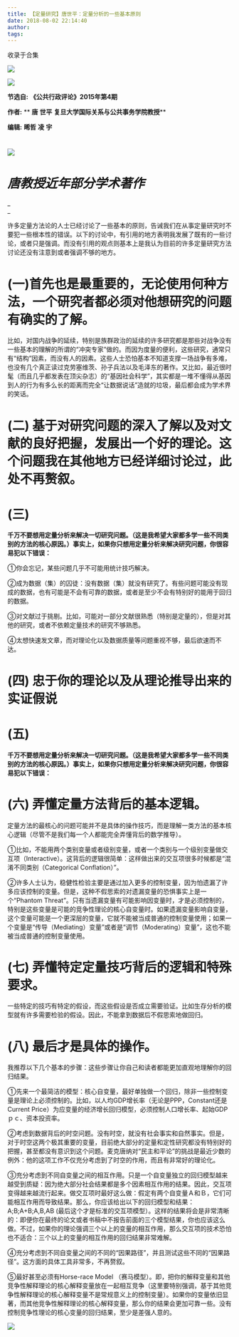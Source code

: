```yaml
---
title: 【定量研究】唐世平：定量分析的一些基本原则
date: 2018-08-02 22:14:40
author: 
tags: 
---
```



收录于合集

<img src='/images/3655/2.gif' width='auto' />

![](/images/3655/3.jpeg)

**节选自:** **《公共行政评论》2015年第4期**

 **作者:** ** **唐** **世平** **复旦大学国际关系与公共事务学院教授****

 **编辑:** **晞哲** **凌** **宇**

#  

# ![](/images/3655/4.gif)

#  _唐教授近年部分学术著作_

 _  
_

许多定量方法论的人士已经讨论了一些基本的原则，告诫我们在从事定量研究时不要犯一些根本性的错误。以下的讨论中，有引用的地方表明我发展了既有的一些讨论，或者只是强调。而没有引用的观点则基本上是我认为目前的许多定量研究方法讨论还没有注意到或者强调不够的地方。

  

#  **(一)首先也是最重要的，无论使用何种方法，一个研究者都必须对他想研究的问题有确实的了解。**

比如，对国内战争的延续，特别是族群政治的延续的许多研究都是那些对战争没有一些基本的理解的所谓的“冲突专家”做的。而因为度量的便利，这些研究，通常只有“结构”因素，而没有人的因素。这些人士恐怕基本不知道支撑一场战争有多难，也没有几个真正读过克劳塞维茨、孙子兵法以及毛泽东的著作。又比如，最近很时髦（而且几乎都发表在顶尖杂志）的“基因社会科学”，其实都是一堆不懂得从基因到人的行为有多么长的距离而完全“让数据说话”造就的垃圾，最后都会成为学术界的笑话。

  

#  **(二)** **基于对研究问题的深入了解以及对文献的良好把握，发展出一个好的理论。这个问题我在其他地方已经详细讨论过，此处不再赘叙。**

  

#  **(三)**
**千万不要想用定量分析来解决一切研究问题。（这是我希望大家都多学一些不同类别的方法的核心原因。）事实上，如果你只想用定量分析来解决研究问题，你很容易犯以下错误：**

①你会忘记，某些问题几乎不可能用统计技巧解决。

②成为数据（集）的囚徒：没有数据（集）就没有研究了。有些问题可能没有现成的数据，也有可能是不会有可靠的数据，或者是至少不会有特别好的能用于回归的数据。

③对文献过于挑剔。比如，可能对一部分文献很熟悉（特别是定量的），但是对其他的研究，或者不依赖定量技术的研究不够熟悉。

④太想快速发文章，而对理论化以及数据质量等问题重视不够，最后欲速而不达。

  

#  **(四)** **忠于你的理论以及从理论推导出来的实证假说**

  

#  **(五)**
**千万不要想用定量分析来解决一切研究问题。（这是我希望大家都多学一些不同类别的方法的核心原因。）事实上，如果你只想用定量分析来解决研究问题，你很容易犯以下错误：**

  

#  **(六)** **弄懂定量方法背后的基本逻辑。**

定量方法的最核心的问题可能并不是具体的操作技巧，而是理解一类方法的基本核心逻辑（尽管不是我们每一个人都能完全弄懂背后的数学推导）。

  

①比如，不能用两个类别变量或者级别变量，或者一个类别与一个级别变量做交互项（Interactive）。这背后的逻辑很简单：这样做出来的交互项很多时候都是“混淆不同类别（Categorical
Conflation）”。

  

②许多人士认为，稳健性检验主要是通过加入更多的控制变量，因为怕遗漏了许多应该控制的变量。但是，这种不假思索的对遗漏变量的恐惧事实上是一个“Phantom
Threat”。只有当遗漏变量有可能影响因变量时，才是必须控制的，特别是这些变量是可能的竞争性理论的核心自变量时。如果遗漏变量影响自变量，这个变量可能是一个更深层的变量，它就不能被当成普通的控制变量使用；如果一个变量是“传导（Mediating）变量”或者是“调节（Moderating）变量”，这也不能被当成普通的控制变量使用。

  

#  **(七)** **弄懂特定定量技巧背后的逻辑和特殊要求。**

一些特定的技巧有特定的假设，而这些假设是否成立需要验证。比如生存分析的模型就有许多需要检验的假设。因此，不能拿到数据后不假思索地做回归。  

  

#  **(八)** **最后才是具体的操作。**

我推荐以下几个基本的步骤：这些步骤让你自己和读者都能更加直观地理解你的回归结果。

①先来一个最简洁的模型：核心自变量，最好单独做一个回归，除非一些控制变量是理论上必须控制的。比如，以人均GDP增长率（无论是PPP，Constant还是Current
Price）为应变量的经济增长回归模型，必须控制人口增长率、起始GDPｐｃ、资本投资率。

②考虑到数据背后的时空问题。没有时空，就没有社会事实和自然事实。但是，对于时空这两个极其重要的变量，目前绝大部分的定量和定性研究都没有特别好的把握，甚至都没有意识到这个问题。麦克唐纳对“民主和平论”的挑战是最近少数的例外：他的这项工作不仅充分考虑到了时空的作用，而且有非常好的理论化。

③充分考虑到不同自变量之间的相互作用。只是一个自变量独立的回归模型越来越受到质疑：因为绝大部分社会结果都是多个因素相互作用的结果。因此，交互项变得越来越流行起来。做交互项时最好这么做：假定有两个自变量Ａ和Ｂ，它们可能相互作用而导致结果。那么，你应该给出以下的回归模型和结果：A;B;A+B;A,B,AB
(最后这个才是标准的交互项模型）。这样的结果将会是非常清晰的：即便你在最终的论文或者书稿中不报告前面的三个模型结果，你也应该这么做。不过，如果你的理论强调三个以上的变量的相互作用，那么交互项的技术恐怕也不适合：三个以上的变量的相互作用的回归结果非常难解。

④充分考虑到不同自变量之间的不同的“因果路径”，并且测试这些不同的“因果路径”。这方面的具体工具非常多，不再赘叙。

  

⑤最好甚至必须有Horse-race Model
（赛马模型）。即，把你的解释变量和其他竞争性解释理论的核心解释变量放在一起相互竞争（这里要特别强调，基于其他竞争性解释理论的核心解释变量不是常规意义上的控制变量）。如果你的变量依旧显著，而其他竞争性解释理论的核心解释变量，那么你的结果会更加可靠一些。没有控制竞争性理论的核心变量的回归结果，至少是差强人意的。

<img src='/images/3655/5.gif' width='auto' />

  

